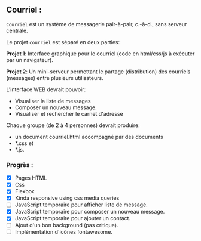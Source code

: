 ## Courriel :

``Courriel`` est un système de messagerie pair-à-pair, c.-à-d., sans serveur centrale.

Le projet ``courriel`` est séparé en deux parties:

**Projet 1**: Interface graphique pour le courriel (code en html/css/js à exécuter par un navigateur).

**Projet 2**: Un mini-serveur permettant le partage (distribution) des courriels (messages) entre plusieurs utilisateurs.

L'interface WEB devrait pouvoir:

- Visualiser la liste de messages
- Composer un nouveau message.
- Visualiser et rechercher le carnet d'adresse

Chaque groupe (de 2 à 4 personnes) devrait produire:

- un document courriel.html accompagné par des documents
- \*.css et
- \*.js.

### Progrès :

- [x] Pages HTML
- [x] Css
- [x] Flexbox
- [x] Kinda responsive using css media queries
- [ ] JavaScript temporaire pour afficher liste de message.
- [x] JavaScript temporaire pour composer un nouveau message.
- [x] JavaScript temporaire pour ajouter un contact.
- [ ] Ajout d'un bon background (pas critique).
- [ ] Implémentation d'icônes fontawesome.
